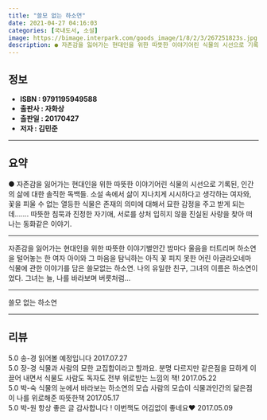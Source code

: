 ```yaml
---
title: "쓸모 없는 하소연"
date: 2021-04-27 04:16:03
categories: [국내도서, 소설]
image: https://bimage.interpark.com/goods_image/1/8/2/3/267251823s.jpg
description: ● 자존감을 잃어가는 현대인을 위한 따뜻한 이야기어린 식물의 시선으로 기록된, 인간의 삶에 대한 솔직한 독백들. 소설 속에서 삶이 지나치게 시시하다고 생각하는 여자와, 꽃을 피울 수 없는 열등한 식물은 존재의 의미에 대해서 묘한 감정을 주고 받게 되는데....... 따뜻한 침묵과 진정
---
```


## **정보**

- **ISBN : 9791195949588**
- **출판사 : 자화상**
- **출판일 : 20170427**
- **저자 : 김민준**

------



## **요약**

●  자존감을 잃어가는 현대인을 위한 따뜻한 이야기어린 식물의 시선으로 기록된, 인간의 삶에 대한 솔직한 독백들. 소설 속에서 삶이 지나치게 시시하다고 생각하는 여자와, 꽃을 피울 수 없는 열등한 식물은 존재의 의미에 대해서 묘한 감정을 주고 받게 되는데....... 따뜻한 침묵과 진정한 자기애, 서로를 상처 입히지 않을 진실된 사랑을 찾아 떠나는 동화같은 이야기.

------

자존감을 잃어가는 현대인을 위한 따뜻한 이야기별안간 밤마다 울음을 터트리며 하소연을 털어놓는 한 여자 아이와 그 마음을 탐닉하는 아직 꽃 피지 못한 어린 아글라오네마 식물에 관한 이야기를 담은 쓸모없는 하소연. 나의 유일한 친구, 그녀의 이름은 하소연이었다. 그녀는 늘, 나를 바라보며 버릇처럼... 

------


쓸모 없는 하소연 

------


## **리뷰** 

5.0 송-경 읽어볼 예정입니다 2017.07.27 <br/>5.0 장-경 식물과 사람의 묘한 교집합이라고 할까요. 분명 다르지만 같은점을 묘하게 이끌어 내면서 식물도 사람도 독자도 전부 위로받는 느낌의 책! 2017.05.22 <br/>5.0 박-숙 식물의 눈에서 바라보는 하소연의 모습 사람의 모습이
식물과인간의 닮은점이 나를 위로해준 따뜻한책 2017.05.17 <br/>5.0 박-원 항상 좋은 글 감사합니다 ! 
이번책도 어김없이 좋네요♥ 2017.05.09 <br/>